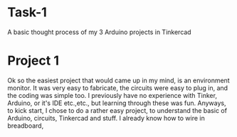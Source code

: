 # Task-1
A basic thought process of my 3 Arduino projects in Tinkercad
# Project 1
Ok so the easiest project that would came up in my mind, is an environment monitor. It was very easy to fabricate, the circuits were easy to plug in, and the coding was simple too. I previously have no experience with Tinker, Arduino, or it's IDE etc.,etc., but learning through these was fun. Anyways, to kick start, I chose to do a rather easy project, to understand the basic of Arduino, circuits, Tinkercad and stuff. I already know how to wire in breadboard,
